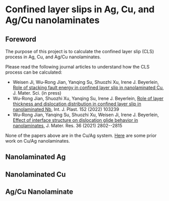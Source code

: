 # Confined layer slips in Ag, Cu, and Ag/Cu nanolaminates

## Foreword

The purpose of this project is to calculate the confined layer slip (CLS) process in Ag, Cu, and Ag/Cu nanolaminates.

Please read the following journal articles to understand how the CLS process can be calculated:

- Weisen Ji, Wu-Rong Jian, Yanqing Su, Shuozhi Xu, Irene J. Beyerlein, [Role of stacking fault energy in confined layer slip in nanolaminated Cu](http://dx.doi.org/10.1007/s10853-023-08779-8), J. Mater. Sci. (in press)
- Wu-Rong Jian, Shuozhi Xu, Yanqing Su, Irene J. Beyerlein, [Role of layer thickness and dislocation distribution in confined layer slip in nanolaminated Nb](http://dx.doi.org/10.1016/j.ijplas.2022.103239), Int. J. Plast. 152 (2022) 103239
- Wu-Rong Jian, Yanqing Su, Shuozhi Xu, Weisen Ji, Irene J. Beyerlein, [Effect of interface structure on dislocation glide behavior in nanolaminates](http://dx.doi.org/10.1557/s43578-021-00261-y), J. Mater. Res. 36 (2021) 2802--2815

None of the papers above are in the Cu/Ag system. [Here](https://drive.google.com/drive/folders/10ONTPaz5GWNJaJW-JFp2eQ26b_omDWcM?usp=sharing) are some prior work on Cu/Ag nanolaminates.

## Nanolaminated Ag


## Nanolaminated Cu


## Ag/Cu Nanolaminate